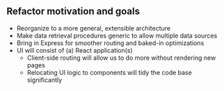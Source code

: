 ## Refactor motivation and goals

* Reorganize to a more general, extensible architecture
* Make data retrieval procedures generic to allow multiple data sources
* Bring in Express for smoother routing and baked-in optimizations
* UI will consist of (a) React application(s)
	* Client-side routing will allow us to do more without rendering new pages 
	* Relocating UI logic to components will tidy the code base significantly 